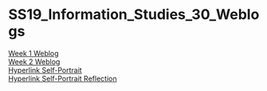 # SS19_Information_Studies_30_Weblogs
[Week 1 Weblog](Week_1_blog.pdf)  
[Week 2 Weblog](Week_2_blog.pdf)  
[Hyperlink Self-Portrait](hyperlink_project/Hypertext_Project.html)  
[Hyperlink Self-Portrait Reflection](reflection.pdf)

